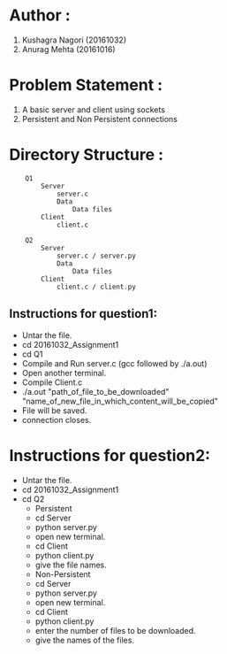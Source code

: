 # Author :
1. Kushagra Nagori (20161032)
2. Anurag Mehta (20161016)

# Problem Statement :
1. A basic server and client using sockets
2. Persistent and Non Persistent connections

# Directory Structure :
        Q1
            Server
                server.c
                Data
                    Data files
            Client
                client.c

        Q2
            Server
                server.c / server.py
                Data
                    Data files
            Client
                client.c / client.py

## Instructions for question1:
- Untar the file.
- cd 20161032_Assignment1
- cd Q1
- Compile and Run server.c (gcc followed by ./a.out)
- Open another terminal.
- Compile Client.c
- ./a.out "path_of_file_to_be_downloaded" "name_of_new_file_in_which_content_will_be_copied"
- File will be saved.
- connection closes.

# Instructions for question2:
- Untar the file.
- cd 20161032_Assignment1
- cd Q2
  - Persistent
   - cd Server
   - python server.py
   - open new terminal.
   - cd Client
   - python client.py
   - give the file names.
  - Non-Persistent
   - cd Server
   - python server.py
   - open new terminal.
   - cd Client
   - python client.py
   - enter the number of files to be downloaded.
   - give the names of the files.
